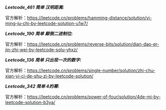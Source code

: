 **_Leetcode_461 简单 汉明距离:_**

官方解析：https://leetcode.cn/problems/hamming-distance/solution/yi-ming-ju-chi-by-leetcode-solution-u1w7/

**_Leetcode_190 简单 颠倒二进制位:_**

官方解析：https://leetcode.cn/problems/reverse-bits/solution/dian-dao-er-jin-zhi-wei-by-leetcode-solu-yhxz/

**_Leetcode_136 简单 只出现一次的数字:_**

官方解析：https://leetcode.cn/problems/single-number/solution/zhi-chu-xian-yi-ci-de-shu-zi-by-leetcode-solution/

**_Leetcode_342 简单 4的幂:_**

官方解析：https://leetcode.cn/problems/power-of-four/solution/4de-mi-by-leetcode-solution-b3ya/